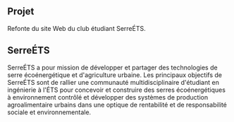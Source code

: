 ## Projet

Refonte du site Web du club étudiant SerreÉTS.

## SerreÉTS

SerreÉTS a pour mission de développer et partager des technologies de serre écoénergétique et d'agriculture urbaine. Les principaux objectifs de SerreÉTS sont de rallier une communauté multidisciplinaire d'étudiant en ingénierie à l'ÉTS pour concevoir et construire des serres écoénergétiques à environnement contrôlé et développer des systèmes de production agroalimentaire urbains dans une optique de rentabilité et de responsabilité sociale et environnementale.